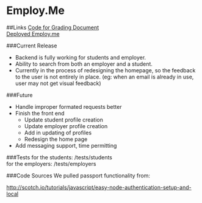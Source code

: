 Employ.Me
=========

##Links
  [Code for Grading Document](./documents/CodeforGrading.pdf)<br>
  [Deployed Employ.me](http://employme-dsan.rhcloud.com/)

###Current Release
 - Backend is fully working for students and employer.
 - Ability to search from both an employer and a student.
 - Currently in the process of redesigning the homepage, so the feedback to the user is not entirely in place. (eg: when an email is already in use, user may not get visual feedback)

###Future
- Handle improper formated requests better
- Finish the front end
  - Update student profile creation
  - Update employer profile creation
  - Add in updating of profiles
  - Redesign the home page
- Add messaging support, time permitting

###Tests
for the students: /tests/students  
for the employers: /tests/employers
 
###Code Sources
We pulled passport functionality from:

http://scotch.io/tutorials/javascript/easy-node-authentication-setup-and-local


